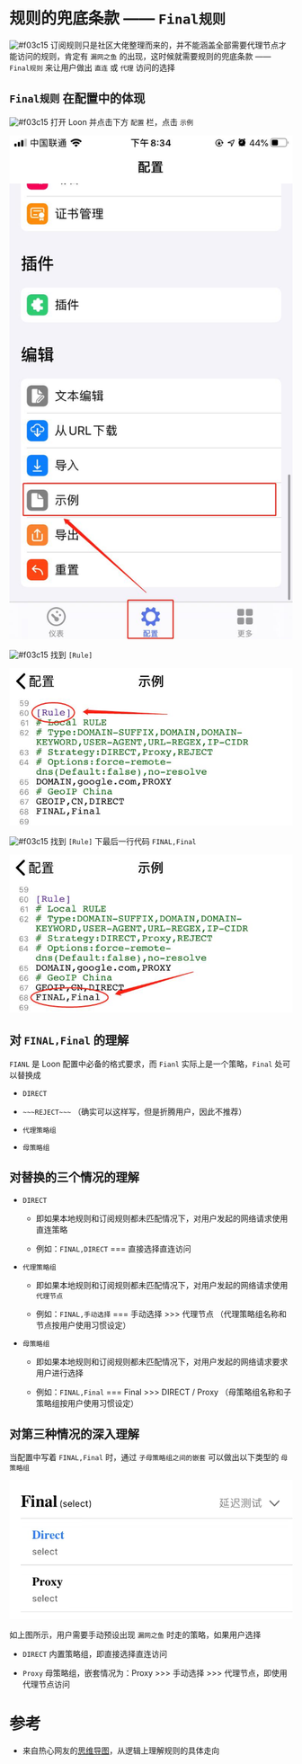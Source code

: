 # 规则的兜底条款 —— `Final规则`

![#f03c15](https://placehold.it/15/f03c15/000000?text=+) 订阅规则只是社区大佬整理而来的，并不能涵盖全部需要代理节点才能访问的规则，肯定有 `漏网之鱼` 的出现，这时候就需要规则的兜底条款 —— `Final规则` 来让用户做出 `直连` 或 `代理` 访问的选择

## `Final规则` 在配置中的体现

![#f03c15](https://placehold.it/15/f03c15/000000?text=+) 打开 Loon 并点击下方 `配置` 栏，点击 `示例`

![image](https://raw.githubusercontent.com/chiupam/tutorial-image/master/Loon/Plus/Example.jpg)

![#f03c15](https://placehold.it/15/f03c15/000000?text=+) 找到 `[Rule]`

![image](https://raw.githubusercontent.com/chiupam/tutorial-image/master/Loon/Plus/Example_1.jpg)

![#f03c15](https://placehold.it/15/f03c15/000000?text=+) 找到 `[Rule]` 下最后一行代码 `FINAL,Final`

![image](https://raw.githubusercontent.com/chiupam/tutorial-image/master/Loon/Plus/Example_2.jpg)

## 对 `FINAL,Final` 的理解

`FIANL` 是 Loon 配置中必备的格式要求，而 `Fianl` 实际上是一个策略，`Final` 处可以替换成

- `DIRECT`

- `~~~REJECT~~~` （确实可以这样写，但是折腾用户，因此不推荐）

- `代理策略组` 

- `母策略组`

## 对替换的三个情况的理解

- `DIRECT` 

  - 即如果本地规则和订阅规则都未匹配情况下，对用户发起的网络请求使用直连策略
  
  - 例如：`FINAL,DIRECT` === 直接选择直连访问
  
- `代理策略组` 

  - 即如果本地规则和订阅规则都未匹配情况下，对用户发起的网络请求使用 `代理节点`
  
  - 例如：`FINAL,手动选择` === 手动选择 >>> 代理节点 （代理策略组名称和节点按用户使用习惯设定）
  
- `母策略组`

  - 即如果本地规则和订阅规则都未匹配情况下，对用户发起的网络请求要求用户进行选择
  
  - 例如：`FINAL,Final` === Final >>> DIRECT / Proxy （母策略组名称和子策略组按用户使用习惯设定）
  
## 对第三种情况的深入理解

当配置中写着 `FINAL,Final` 时，通过 `子母策略组之间的嵌套` 可以做出以下类型的 `母策略组`

![image](https://raw.githubusercontent.com/chiupam/tutorial-image/master/Loon/Plus/Final.jpg)

如上图所示，用户需要手动预设出现 `漏网之鱼` 时走的策略，如果用户选择

- `DIRECT` 内置策略组，即直接选择直连访问

- `Proxy` 母策略组，嵌套情况为：Proxy >>> 手动选择 >>> 代理节点，即使用代理节点访问

# 参考

- 来自热心网友的[思维导图](https://t.me/Loon0x00/350927)，从逻辑上理解规则的具体走向
